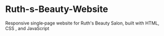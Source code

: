 # Ruth-s-Beauty-Website
Responsive single‑page website for Ruth's  Beauty Salon, built with HTML, CSS , and  JavaScript
